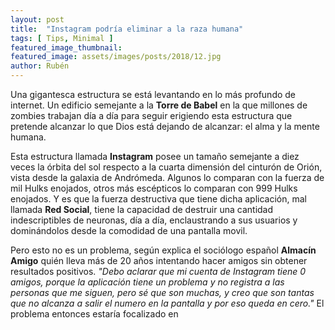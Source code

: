```yaml
---
layout: post
title:  "Instagram podría eliminar a la raza humana"
tags: [ Tips, Minimal ]
featured_image_thumbnail:
featured_image: assets/images/posts/2018/12.jpg
author: Rubén
---
```


Una gigantesca estructura se está levantando en lo más profundo de internet. Un edificio semejante a la **Torre de Babel** en la que millones de zombies trabajan día a día para seguir erigiendo esta estructura que pretende alcanzar lo que Dios está dejando de alcanzar: el alma y la mente humana.

Esta estructura llamada **Instagram** posee un tamaño semejante a diez veces la órbita del sol respecto a la cuarta dimensión del cinturón de Orión, vista desde la galaxia de Andrómeda. Algunos lo comparan con la fuerza de mil Hulks enojados, otros más escépticos lo comparan con 999 Hulks enojados. Y es que la fuerza destructiva que tiene dicha aplicación, mal llamada **Red Social**, tiene la capacidad de destruir una cantidad indescriptibles de neuronas, día a día, enclaustrando a sus usuarios y dominándolos desde la comodidad de una pantalla movil.

Pero esto no es un problema, según explica el sociólogo español **Almacín Amigo** quién lleva más de 20 años intentando hacer amigos sin obtener resultados positivos. *"Debo aclarar que mi cuenta de Instagram tiene 0 amigos, porque la aplicación tiene un problema y no registra a las personas que me siguen, pero sé que son muchas, y creo que son tantas que no alcanza a salir el numero en la pantalla y por eso queda en cero."* El problema entonces estaría focalizado en
